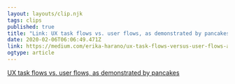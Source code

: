 ```yaml
---
layout: layouts/clip.njk 
tags: clips 
published: true 
title: "Link: UX task flows vs. user flows, as demonstrated by pancakes" 
date: 2020-02-06T06:06:49.471Z 
link: https://medium.com/erika-harano/ux-task-flows-versus-user-flows-as-demonstrated-by-pancakes-896e78a98026 
ogtype: article 
---
```

[UX task flows vs. user flows, as demonstrated by pancakes](https://medium.com/erika-harano/ux-task-flows-versus-user-flows-as-demonstrated-by-pancakes-896e78a98026) 

